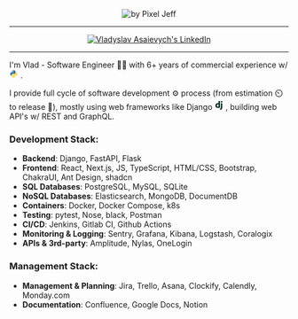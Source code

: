 <div id="header" align="center">
  <img src="[https://media2.giphy.com/media/yOCzPNwpMMlFUlfLk8/giphy.gif](https://github.com/Hephest/Hephest/blob/be4d513fd9ae0c5a0700099295f2e71a76035b0a/cat.gif)" alt="by Pixel Jeff"/>
</div>

---

<div id="socials" align="center">
  <a href="https://www.linkedin.com/in/vladyslav-asaievych/">
    <img src="https://img.shields.io/badge/LinkedIn-blue?style=for-the-badge&logo=linkedin&logoColor=white" alt="Vladyslav Asaievych's LinkedIn"/>
  </a>
</div>

---

I'm Vlad - Software Engineer 👨‍💻 with 6+ years of commercial experience w/ <img src="https://github.com/devicons/devicon/blob/master/icons/python/python-original.svg" title="Python" alt="Python" width="16" height="16"/>&nbsp;.

I provide full cycle of software development ⚙️ process (from estimation ⏲️ to release 📍),
mostly using web frameworks like Django <img src="https://github.com/devicons/devicon/blob/master/icons/django/django-plain.svg" title="Django" alt="Django" width="16" height="16"/>&nbsp;, building web API's w/ REST and GraphQL.

### Development Stack:
* **Backend**: Django, FastAPI, Flask
* **Frontend**: React, Next.js, JS, TypeScript, HTML/CSS, Bootstrap, ChakraUI, Ant Design, shadcn
* **SQL Databases**: PostgreSQL, MySQL, SQLite
* **NoSQL Databases**: Elasticsearch, MongoDB, DocumentDB
* **Containers**: Docker, Docker Compose, k8s
* **Testing**: pytest, Nose, black, Postman
* **CI/CD**: Jenkins, Gitlab CI, Github Actions
* **Monitoring & Logging**: Sentry, Grafana, Kibana, Logstash, Coralogix
* **APIs & 3rd-party**: Amplitude, Nylas, OneLogin

### Management Stack:
* **Management & Planning**: Jira, Trello, Asana, Clockify, Calendly, Monday.com
* **Documentation**: Confluence, Google Docs, Notion


<!--
**Hephest/Hephest** is a ✨ _special_ ✨ repository because its `README.md` (this file) appears on your GitHub profile.

Here are some ideas to get you started:

- 🔭 I’m currently working on ...
- 🌱 I’m currently learning ...
- 👯 I’m looking to collaborate on ...
- 🤔 I’m looking for help with ...
- 💬 Ask me about ...
- 📫 How to reach me: ...
- 😄 Pronouns: ...
- ⚡ Fun fact: ...
-->
